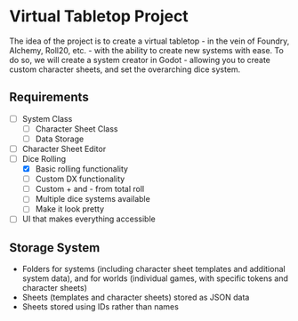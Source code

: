 # Virtual Tabletop Project

The idea of the project is to create a virtual tabletop - in the vein of Foundry, Alchemy, Roll20, etc. - with the ability to create new systems with ease.
To do so, we will create a system creator in Godot - allowing you to create custom character sheets, and set the overarching dice system.

## Requirements
- [ ] System Class
    - [ ] Character Sheet Class
    - [ ] Data Storage
- [ ] Character Sheet Editor
- [ ] Dice Rolling
    - [X] Basic rolling functionality
    - [ ] Custom DX functionality
    - [ ] Custom + and - from total roll
    - [ ] Multiple dice systems available
    - [ ] Make it look pretty
- [ ] UI that makes everything accessible

## Storage System
- Folders for systems (including character sheet templates and additional system data), and for worlds (individual games, with specific tokens and character sheets)
- Sheets (templates and character sheets) stored as JSON data 
- Sheets stored using IDs rather than names
